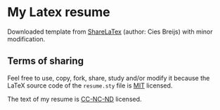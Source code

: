 # My Latex resume

Downloaded template from [ShareLaTex](https://www.sharelatex.com/templates/cv-or-resume/cies-breijs-resume) (author: Cies Breijs) with minor modification.

## Terms of sharing

Feel free to use, copy, fork, share, study and/or modify it because the LaTeX source code of the `resume.sty` file is [MIT](http://en.wikipedia.org/wiki/MIT_License) licensed.

The text of my resume is [CC-NC-ND](http://creativecommons.org/licenses/by-nc-nd/3.0/) licensed.
